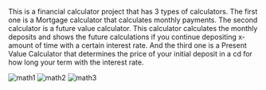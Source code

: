 This is a financial calculator project that has 3 types of calculators. The first one is a Mortgage calculator that calculates monthly payments. The second calculator is a future value calculator. This calculator calculates the monthly deposits and shows the future calculations if you continue depositing x-amount of time with a certain interest rate. And the third one is a Present Value Calculator that determines the price of your initial deposit in a cd for how long your term with the interest rate.


![math1](https://github.com/OnionWithLayers/java-development/assets/146871203/8c1b350e-f77f-4f34-8f09-df54c4335f0e)
![math2](https://github.com/OnionWithLayers/java-development/assets/146871203/393e3113-0ef7-40bb-9b4b-0fc6a182b920)
![math3](https://github.com/OnionWithLayers/java-development/assets/146871203/5bf9d9ba-3849-4ecd-9ddd-c2db279d303c)
